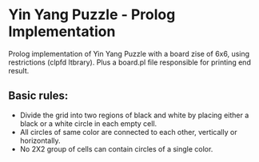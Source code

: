 # Yin Yang Puzzle - Prolog Implementation
  Prolog implementation of Yin Yang Puzzle with a board zise of 6x6, using restrictions (clpfd ltbrary). Plus a board.pl file responsible for printing end result.
## Basic rules:
  * Divide the grid into two regions of black and white by placing either a black or a white circle in each empty cell.
  * All circles of same color are connected to each other, vertically or horizontally.
  * No 2X2 group of cells can contain circles of a single color.
  
  
